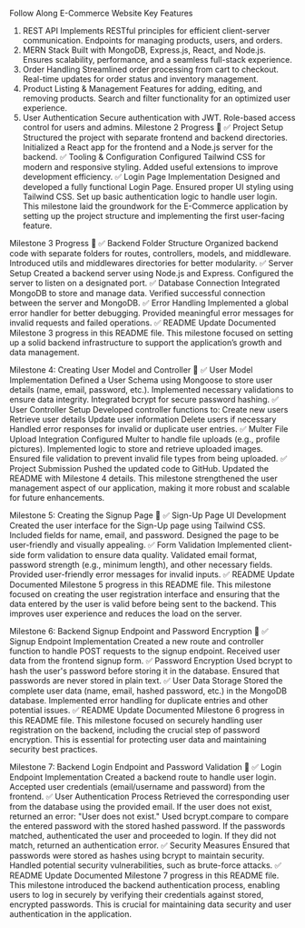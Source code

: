 Follow Along E-Commerce Website
Key Features
1. REST API
Implements RESTful principles for efficient client-server communication.
Endpoints for managing products, users, and orders.
2. MERN Stack
Built with MongoDB, Express.js, React, and Node.js.
Ensures scalability, performance, and a seamless full-stack experience.
3. Order Handling
Streamlined order processing from cart to checkout.
Real-time updates for order status and inventory management.
4. Product Listing & Management
Features for adding, editing, and removing products.
Search and filter functionality for an optimized user experience.
5. User Authentication
Secure authentication with JWT.
Role-based access control for users and admins.
Milestone 2 Progress 🚀
✅ Project Setup
Structured the project with separate frontend and backend directories.
Initialized a React app for the frontend and a Node.js server for the backend.
✅ Tooling & Configuration
Configured Tailwind CSS for modern and responsive styling.
Added useful extensions to improve development efficiency.
✅ Login Page Implementation
Designed and developed a fully functional Login Page.
Ensured proper UI styling using Tailwind CSS.
Set up basic authentication logic to handle user login.
This milestone laid the groundwork for the E-Commerce application by setting up the project structure and implementing the first user-facing feature.

Milestone 3 Progress 🚀
✅ Backend Folder Structure
Organized backend code with separate folders for routes, controllers, models, and middleware.
Introduced utils and middlewares directories for better modularity.
✅ Server Setup
Created a backend server using Node.js and Express.
Configured the server to listen on a designated port.
✅ Database Connection
Integrated MongoDB to store and manage data.
Verified successful connection between the server and MongoDB.
✅ Error Handling
Implemented a global error handler for better debugging.
Provided meaningful error messages for invalid requests and failed operations.
✅ README Update
Documented Milestone 3 progress in this README file.
This milestone focused on setting up a solid backend infrastructure to support the application’s growth and data management.

Milestone 4: Creating User Model and Controller 🚀
✅ User Model Implementation
Defined a User Schema using Mongoose to store user details (name, email, password, etc.).
Implemented necessary validations to ensure data integrity.
Integrated bcrypt for secure password hashing.
✅ User Controller Setup
Developed controller functions to:
Create new users
Retrieve user details
Update user information
Delete users if necessary
Handled error responses for invalid or duplicate user entries.
✅ Multer File Upload Integration
Configured Multer to handle file uploads (e.g., profile pictures).
Implemented logic to store and retrieve uploaded images.
Ensured file validation to prevent invalid file types from being uploaded.
✅ Project Submission
Pushed the updated code to GitHub.
Updated the README with Milestone 4 details.
This milestone strengthened the user management aspect of our application, making it more robust and scalable for future enhancements.

Milestone 5: Creating the Signup Page 🚀
✅ Sign-Up Page UI Development
Created the user interface for the Sign-Up page using Tailwind CSS.
Included fields for name, email, and password.
Designed the page to be user-friendly and visually appealing.
✅ Form Validation
Implemented client-side form validation to ensure data quality.
Validated email format, password strength (e.g., minimum length), and other necessary fields.
Provided user-friendly error messages for invalid inputs.
✅ README Update
Documented Milestone 5 progress in this README file.
This milestone focused on creating the user registration interface and ensuring that the data entered by the user is valid before being sent to the backend. This improves user experience and reduces the load on the server.

Milestone 6: Backend Signup Endpoint and Password Encryption 🚀
✅ Signup Endpoint Implementation
Created a new route and controller function to handle POST requests to the signup endpoint.
Received user data from the frontend signup form.
✅ Password Encryption
Used bcrypt to hash the user's password before storing it in the database.
Ensured that passwords are never stored in plain text.
✅ User Data Storage
Stored the complete user data (name, email, hashed password, etc.) in the MongoDB database.
Implemented error handling for duplicate entries and other potential issues.
✅ README Update
Documented Milestone 6 progress in this README file.
This milestone focused on securely handling user registration on the backend, including the crucial step of password encryption. This is essential for protecting user data and maintaining security best practices.

Milestone 7: Backend Login Endpoint and Password Validation 🚀
✅ Login Endpoint Implementation
Created a backend route to handle user login.
Accepted user credentials (email/username and password) from the frontend.
✅ User Authentication Process
Retrieved the corresponding user from the database using the provided email.
If the user does not exist, returned an error: "User does not exist."
Used bcrypt.compare to compare the entered password with the stored hashed password.
If the passwords matched, authenticated the user and proceeded to login.
If they did not match, returned an authentication error.
✅ Security Measures
Ensured that passwords were stored as hashes using bcrypt to maintain security.
Handled potential security vulnerabilities, such as brute-force attacks.
✅ README Update
Documented Milestone 7 progress in this README file.
This milestone introduced the backend authentication process, enabling users to log in securely by verifying their credentials against stored, encrypted passwords. This is crucial for maintaining data security and user authentication in the application.
